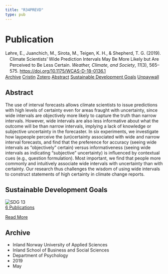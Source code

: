 ```yaml
---
title: "R34PREVD"
type: pub
---
```

<h1>Publication</h1>
<article id="csl-bib-container-R34PREVD" class="csl-bib-container">
  <div class="csl-bib-body" style="line-height: 1.35; padding-left: 1em; text-indent:-1em;">
  <div class="csl-entry">L&#xF8;hre, E., Juanchich, M., Sirota, M., Teigen, K. H., &amp; Shepherd, T. G. (2019). Climate Scientists&#x2019; Wide Prediction Intervals May Be More Likely but Are Perceived to Be Less Certain. <i>Weather, Climate, and Society</i>, <i>11</i>(3), 565&#x2013;575. <a href="https://doi.org/10.1175/WCAS-D-18-0136.1">https://doi.org/10.1175/WCAS-D-18-0136.1</a></div>
</div>
  <div class="csl-bib-buttons">
    <a href="#taxonomy-article-R34PREVD" class="csl-bib-button">Archive</a>
    <a href="https://app.cristin.no/results/show.jsf?id=1698960" alt="Cristin URL" class="csl-bib-button">Cristin</a>
    <a href="http://zotero.org/groups/5402882/items/R34PREVD" alt="Zotero URL" class="csl-bib-button">Zotero</a>
    <a href="#abstract-article-R34PREVD" class="csl-bib-button">Abstract</a>
    <a href="#sdg-article-R34PREVD" class="csl-bib-button">Sustainable Development Goals</a>
    <a href="https://journals.ametsoc.org/downloadpdf/journals/wcas/11/3/wcas-d-18-0136_1.pdf" class="csl-bib-button">Unpaywall</a>
  </div>
  <div id="csl-bib-meta-container-R34PREVD"></div>
</article>
<div id="csl-bib-meta-R34PREVD" class="csl-bib-meta">
  <article id="abstract-article-R34PREVD" class="abstract-article">
    <h1>Abstract</h1>
    The use of interval forecasts allows climate scientists to issue predictions with high levels of certainty even for areas fraught with uncertainty, since wide intervals are objectively more likely to capture the truth than narrow intervals. However, wide intervals are also less informative about what the outcome will be than narrow intervals, implying a lack of knowledge or subjective uncertainty in the forecaster. In six experiments, we investigate how laypeople perceive the (un)certainty associated with wide and narrow interval forecasts, and find that the preference for accuracy (seeing wide intervals as “objectively” certain) versus informativeness (seeing wide intervals as indicating “subjective” uncertainty) is influenced by contextual cues (e.g., question formulation). Most important, we find that people more commonly and intuitively associate wide intervals with uncertainty than with certainty. Our research thus challenges the wisdom of using wide intervals to construct statements of high certainty in climate change reports.
  </article>
  <article id="sdg-article-R34PREVD" class="sdg-article">
    <h1>Sustainable Development Goals</h1>
    <div class="sdg-container"><div id="sdg13" class="sdg"> <img src="{{< params subfolder >}}images/sdg/sdg13_en.png" class="image" alt="SDG 13"> <div class="sdg-overlay"> <a href="{{< params subfolder >}}en/archive/?sdg=13#archive" class="sdg-publication-count"><span>6</span> Publications</a> <p><a href="https://sdgs.un.org/goals/goal13" class="sdg-read-more">Read More</a></p> </div> </div></div>
  </article>
  <article id="taxonomy-article-R34PREVD" class="taxonomy-article">
    <h1>Archive</h1>
    <ul>
      <li>Inland Norway University of Applied Sciences</li>
      <li>Inland School of Business and Social Sciences</li>
      <li>Department of Psychology</li>
      <li>2019</li>
      <li>May</li>
    </ul>
  </article>
</div>
